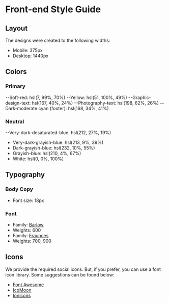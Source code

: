 # Front-end Style Guide

## Layout

The designs were created to the following widths:

- Mobile: 375px
- Desktop: 1440px

## Colors

### Primary

--Soft-red: hsl(7, 99%, 70%)
--Yellow: hsl(51, 100%, 49%)
--Graphic-design-text: hsl(167, 40%, 24%)
--Photography-text: hsl(198, 62%, 26%)
--Dark-moderate cyan (footer): hsl(168, 34%, 41%)

### Neutral

--Very-dark-desaturated-blue: hsl(212, 27%, 19%)
- Very-dark-grayish-blue: hsl(213, 9%, 39%)
- Dark-grayish-blue: hsl(232, 10%, 55%)
- Grayish-blue: hsl(210, 4%, 67%)
- White: hsl(0, 0%, 100%)

## Typography

### Body Copy

- Font size: 18px

### Font

- Family: [Barlow](https://fonts.google.com/specimen/Barlow)
- Weights: 600
- Family: [Fraunces](https://fonts.google.com/specimen/Fraunces)
- Weights: 700, 900

## Icons

We provide the required social icons. But, if you prefer, you can use a font icon library. Some suggestions can be found below:

- [Font Awesome](https://fontawesome.com)
- [IcoMoon](https://icomoon.io)
- [Ionicons](https://ionicons.com)
